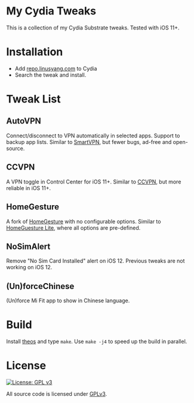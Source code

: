 My Cydia Tweaks
======

This is a collection of my Cydia Substrate tweaks. Tested with iOS 11+.

# Installation
* Add [repo.linusyang.com](https://repo.linusyang.com/) to Cydia
* Search the tweak and install.

# Tweak List

## AutoVPN
Connect/disconnect to VPN automatically in selected apps. Support to backup app lists. Similar to [SmartVPN][sv], but fewer bugs, ad-free and open-source.

## CCVPN
A VPN toggle in Control Center for iOS 11+. Similar to [CCVPN][cv], but more reliable in iOS 11+.

## HomeGesture
A fork of [HomeGesture][hg] with no configurable options. Similar to [HomeGuesture Lite][hgl], where all options are pre-defined.

## NoSimAlert
Remove "No Sim Card Installed" alert on iOS 12. Previous tweaks are not working on iOS 12.

## (Un)forceChinese
(Un)force Mi Fit app to show in Chinese language.

# Build
Install [theos][theos] and type `make`. Use `make -j4` to speed up the build in parallel.

# License
[![License: GPL v3](https://img.shields.io/badge/License-GPL%20v3-blue.svg)](https://www.gnu.org/licenses/gpl-3.0)

All source code is licensed under [GPLv3](http://www.gnu.org/copyleft/gpl.html).

[hg]: https://repo.dynastic.co/depiction/94936559895183360/
[sv]: http://cydia.saurik.com/package/com.zyb.smartvpn/
[cv]: http://cydia.saurik.com/package/com.kingpuffdaddi.control-center.ccvpn/
[hgl]: https://repo.packix.com/package/com.vitataf.homegesturelite/
[theos]: https://github.com/theos/theos
